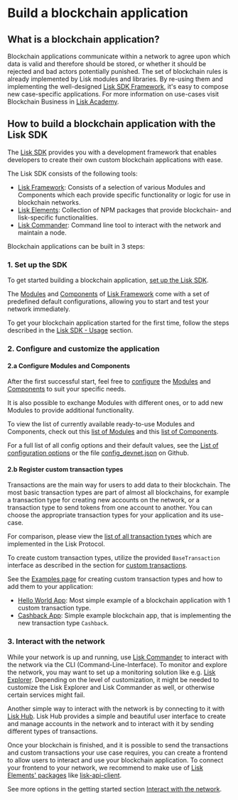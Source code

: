 # Build a blockchain application

## What is a blockchain application?

Blockchain applications communicate within a network to agree upon which data is valid and therefore should be stored, or whether it should be rejected and bad actors potentially punished.
The set of blockchain rules is already implemented by Lisk modules and libraries.
By re-using them and implementing the well-designed [Lisk SDK Framework](../lisk-sdk/introduction.md), it's easy to compose new case-specific applications.
For more information on use-cases visit Blockchain Business in [Lisk Academy](https://lisk.io/academy/blockchain-business/blockchain-in-business).

## How to build a blockchain application with the Lisk SDK

The [Lisk SDK](../lisk-sdk/introduction.md) provides you with a development framework that enables developers to create their own custom blockchain applications with ease.

The Lisk SDK consists of the following tools:

- [Lisk Framework](../lisk-sdk/lisk-framework/introduction.md): Consists of a selection of various Modules and Components which each provide specific functionality or logic for use in blockchain networks.
- [Lisk Elements](../lisk-sdk/lisk-elements/introduction.md): Collection of NPM packages that provide blockchain- and lisk-specific functionalities.
- [Lisk Commander](../lisk-sdk/lisk-commander/introduction.md): Command line tool to interact with the network and maintain a node.

Blockchain applications can be built in 3 steps:

### 1. Set up the SDK
To get started building a blockchain application, [set up the Lisk SDK](../lisk-sdk/introduction.md#setup).

The [Modules](../lisk-sdk/lisk-framework/introduction.md#modules) and [Components](../lisk-sdk/lisk-framework/introduction.md#components) of [Lisk Framework](../lisk-sdk/lisk-framework/introduction.md) come with a set of predefined default configurations, allowing you to start and test your network immediately.

To get your blockchain application started for the first time, follow the steps described in the [Lisk SDK - Usage](../lisk-sdk/introduction.md#usage) section.

### 2. Configure and customize the application

#### 2.a Configure Modules and Components
After the first successful start, feel free to [configure](../lisk-sdk/lisk-framework/configuration.md) the [Modules](../lisk-sdk/lisk-framework/introduction.md#modules) and [Components](../lisk-sdk/lisk-framework/introduction.md#components) to suit your specific needs.

It is also possible to exchange Modules with different ones, or to add new Modules to provide additional functionality.

To view the list of currently available ready-to-use Modules and Components, check out this [list of Modules](../lisk-sdk/lisk-framework/introduction.md#list-of-core-modules) and this [list of Components](../lisk-sdk/lisk-framework/introduction.md#components).

For a full list of all config options and their default values, see the [List of configuration options](configuration.md#list-of-configuration-options) or the file [config_devnet.json](https://github.com/LiskHQ/lisk-sdk/blob/development/sdk/src/samples/config_devnet.json) on Github.

#### 2.b Register custom transaction types
Transactions are the main way for users to add data to their blockchain.
The most basic transaction types are part of almost all blockchains, for example a transaction type for creating new accounts on the network, or a transaction type to send tokens from one account to another.
You can choose the appropriate transaction types for your application and its use-case.

For comparison, please view the [list of all transaction types](../lisk-protocol/transactions) which are implemented in the Lisk Protocol.

To create custom transaction types, utilize the provided `BaseTransaction` interface as described in the section for [custom transactions](custom-transactions.md).

See the [Examples page](examples.md) for creating custom transaction types and how to add them to your application:

- [Hello World App](examples.md#hello-world-app): Most simple example of a blockchain application with 1 custom transaction type.
- [Cashback App](examples.md#hello-world-app): Simple example blockchain app, that is implementing the new transaction type `Cashback`.

### 3. Interact with the network
While your network is up and running, use [Lisk Commander](../lisk-sdk/lisk-commander/introduction.md) to interact with the network via the CLI (Command-Line-Interface).
To monitor and explore the network, you may want to set up a monitoring solution like e.g. [Lisk Explorer](https://github.com/LiskHQ/lisk-explorer).
Depending on the level of customization, it might be needed to customize the Lisk Explorer and Lisk Commander as well, or otherwise certain services might fail.

Another simple way to interact with the network is by connecting to it with [Lisk Hub](https://github.com/LiskHQ/lisk-hub).
Lisk Hub provides a simple and beautiful user interface to create and manage accounts in the network and to interact with it by sending different types of transactions.

Once your blockchain is finished, and it is possible to send the transactions and custom transactions your use case requires,  you can create a frontend to allow users to interact and use your blockchain application.
To connect your frontend to your network, we recommend to make use of [Lisk Elements' packages](../lisk-sdk/lisk-elements/packages.md) like [lisk-api-client](../lisk-sdk/lisk-elements/packages/api-client.md).

See more options in the getting started section [Interact with the network](interact-with-network.md).
